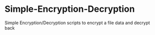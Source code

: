 # Simple-Encryption-Decryption
Simple Encryption/Decryption scripts to encrypt a file data and decrypt back 
